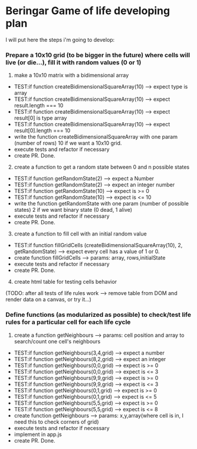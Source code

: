 # Beringar Game of life developing plan

I will put here the steps i'm going to develop:

### Prepare a 10x10 grid (to be bigger in the future) where cells will live (or die...), fill it with random values (0 or 1)

1. make a 10x10 matrix with a bidimensional array

- TEST:if function createBidimensionalSquareArray(10) --> expect type is array
- TEST:if function createBidimensionalSquareArray(10) --> expect result.length === 10
- TEST:if function createBidimensionalSquareArray(10) --> expect result[0] is type array
- TEST:if function createBidimensionalSquareArray(10) --> expect result[0].length === 10
- write the function createBidimensionalSquareArray with one param (number of rows) 10 if we want a 10x10 grid.
- execute tests and refactor if necessary
- create PR. Done.

2. create a function to get a random state between 0 and n possible states

- TEST:if function getRandomState(2) --> expect a Number
- TEST:if function getRandomState(2) --> expect an integer number
- TEST:if function getRandomState(10) --> expect is >= 0
- TEST:if function getRandomState(10) --> expect is <= 10
- write the function getRandomState with one param (number of possible states) 2 if we want binary state (0 dead, 1 alive)
- execute tests and refactor if necessary
- create PR. Done.

3. create a function to fill cell with an initial random value

- TEST:if function fillGridCells (createBidimensionalSquareArray(10), 2, getRandomState) --> expect every cell has a value of 1 or 0.
- create function fillGridCells --> params: array, rows,initialState
- execute tests and refactor if necessary
- create PR. Done.

4. create html table for testing cells behavior

(TODO: after all tests of life rules work --> remove table from DOM and render data on a canvas, or try it...)

### Define functions (as modularized as possible) to check/test life rules for a particular cell for each life cycle

1. create a function getNeighbours --> params: cell position and array to search/count one cell's neighbours

- TEST:if function getNeighbours(3,4,grid) --> expect a number
- TEST:if function getNeighbours(8,2,grid) --> expect an integer
- TEST:if function getNeighbours(0,0,grid) --> expect is >= 0
- TEST:if function getNeighbours(0,0,grid) --> expect is <= 3
- TEST:if function getNeighbours(9,9,grid) --> expect is >= 0
- TEST:if function getNeighbours(9,9,grid) --> expect is <= 3
- TEST:if function getNeighbours(0,1,grid) --> expect is >= 0
- TEST:if function getNeighbours(0,1,grid) --> expect is <= 5
- TEST:if function getNeighbours(5,5,grid) --> expect is >= 0
- TEST:if function getNeighbours(5,5,grid) --> expect is <= 8
- create function getNeighbours --> params: x,y,array(where cell is in, I need this to check corners of grid)
- execute tests and refactor if necessary
- implement in app.js
- create PR. Done.
